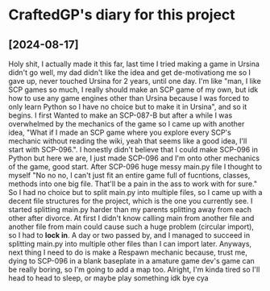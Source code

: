 # CraftedGP's diary for this project
## [2024-08-17]

Holy shit, I actually made it this far, last time I tried making a game in Ursina didn't go well, my dad didn't like the idea and get de-motivationg me so I gave up, never touched Ursina for 2 years, until one day. I'm like "man, I like SCP games so much, I really should make an SCP game of my own, but idk how to use any game engines other than Ursina because I was forced to only learn Python so I have no choice but to make it in Ursina", and so it begins.
I first Wanted to make an SCP-087-B but after a while I was overwhelmed by the mechanics of the game so I came up with another idea, "What if I made an SCP game where you explore every SCP's mechanic without reading the wiki, yeah that seems like a good idea, I'll start with SCP-096.". I honestly didn't believe that I could make SCP-096 in Python but here we are, I just made SCP-096 and I'm onto other mechanics of the game, good start.
After SCP-096 huge messy main.py file I thought to myself "No no no, I can't just fit an entire game full of fucntions, classes, methods into one big file. That'll be a pain in the ass to work with for sure." So I had no choice but to split main.py into multiple files, so I came up with a decent file structures for the project, which is the one you currently see.
I started splitting main.py harder than my parents splitting away from each other after divorce. At first I didn't know calling main from another file and another file from main could cause such a huge problem (circular import), so I had to **lock in**. A day or two passed by, and I managed to succeed in splitting main.py into multiple other files than I can import later. Anyways, next thing I need to do is make a Respawn mechanic because, trust me, dying to SCP-096 in a blank baseplate in a amature game dev's game can be really boring, so I'm going to add a map too.
Alright, I'm kinda tired so I'll head to head to sleep, or maybe play something idk bye cya
